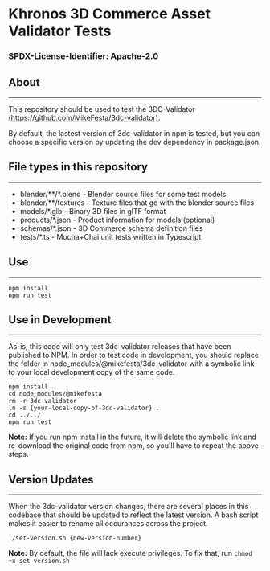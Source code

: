 # Khronos 3D Commerce Asset Validator Tests

### SPDX-License-Identifier: Apache-2.0

## About
---
This repository should be used to test the 3DC-Validator (https://github.com/MikeFesta/3dc-validator).

By default, the lastest version of 3dc-validator in npm is tested, but you can choose a specific version by updating the dev dependency in package.json.


## File types in this repository
---
* blender/**/*.blend - Blender source files for some test models
* blender/**/textures - Texture files that go with the blender source files
* models/*.glb - Binary 3D files in glTF format
* products/*.json - Product information for models (optional)
* schemas/*.json - 3D Commerce schema definition files
* tests/*.ts - Mocha+Chai unit tests written in Typescript


## Use
---
```
npm install
npm run test
```

## Use in Development
---
As-is, this code will only test 3dc-validator releases that have been published to NPM. In order to test code in development, you should replace the folder in node_modules/@mikefesta/3dc-validator with a symbolic link to your local development copy of the same code.

```
npm install
cd node_modules/@mikefesta
rm -r 3dc-validator
ln -s {your-local-copy-of-3dc-validator} .
cd ../../
npm run test
```

**Note:** If you run npm install in the future, it will delete the symbolic link and re-download the original code from npm, so you'll have to repeat the above steps.

## Version Updates
---
When the 3dc-validator version changes, there are several places in this codebase that should be updated to reflect the latest version.
A bash script makes it easier to rename all occurances across the project.
```
./set-version.sh {new-version-number}
```
**Note:** By default, the file will lack execute privileges. To fix that, run ```chmod +x set-version.sh```
